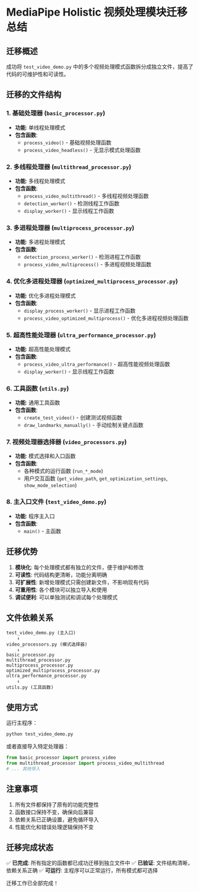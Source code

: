 # MediaPipe Holistic 视频处理模块迁移总结

## 迁移概述

成功将 `test_video_demo.py` 中的多个视频处理模式函数拆分成独立文件，提高了代码的可维护性和可读性。

## 迁移的文件结构

### 1. 基础处理器 (`basic_processor.py`)
- **功能**: 单线程处理模式
- **包含函数**:
  - `process_video()` - 基础视频处理函数
  - `process_video_headless()` - 无显示模式处理函数

### 2. 多线程处理器 (`multithread_processor.py`)
- **功能**: 多线程处理模式
- **包含函数**:
  - `process_video_multithread()` - 多线程视频处理函数
  - `detection_worker()` - 检测线程工作函数
  - `display_worker()` - 显示线程工作函数

### 3. 多进程处理器 (`multiprocess_processor.py`)
- **功能**: 多进程处理模式
- **包含函数**:
  - `detection_process_worker()` - 检测进程工作函数
  - `process_video_multiprocess()` - 多进程视频处理函数

### 4. 优化多进程处理器 (`optimized_multiprocess_processor.py`)
- **功能**: 优化多进程处理模式
- **包含函数**:
  - `display_process_worker()` - 显示进程工作函数
  - `process_video_optimized_multiprocess()` - 优化多进程视频处理函数

### 5. 超高性能处理器 (`ultra_performance_processor.py`)
- **功能**: 超高性能处理模式
- **包含函数**:
  - `process_video_ultra_performance()` - 超高性能视频处理函数
  - `display_worker()` - 显示线程工作函数

### 6. 工具函数 (`utils.py`)
- **功能**: 通用工具函数
- **包含函数**:
  - `create_test_video()` - 创建测试视频函数
  - `draw_landmarks_manually()` - 手动绘制关键点函数

### 7. 视频处理器选择器 (`video_processors.py`)
- **功能**: 模式选择和入口函数
- **包含函数**:
  - 各种模式的运行函数 (`run_*_mode`)
  - 用户交互函数 (`get_video_path`, `get_optimization_settings`, `show_mode_selection`)

### 8. 主入口文件 (`test_video_demo.py`)
- **功能**: 程序主入口
- **包含函数**:
  - `main()` - 主函数

## 迁移优势

1. **模块化**: 每个处理模式都有独立的文件，便于维护和修改
2. **可读性**: 代码结构更清晰，功能分离明确
3. **可扩展性**: 新增处理模式只需创建新文件，不影响现有代码
4. **可重用性**: 各个模块可以独立导入和使用
5. **调试便利**: 可以单独测试和调试每个处理模式

## 文件依赖关系

```
test_video_demo.py (主入口)
    ↓
video_processors.py (模式选择器)
    ↓
basic_processor.py
multithread_processor.py
multiprocess_processor.py
optimized_multiprocess_processor.py
ultra_performance_processor.py
    ↓
utils.py (工具函数)
```

## 使用方式

运行主程序：
```bash
python test_video_demo.py
```

或者直接导入特定处理器：
```python
from basic_processor import process_video
from multithread_processor import process_video_multithread
# ... 其他导入
```

## 注意事项

1. 所有文件都保持了原有的功能完整性
2. 函数接口保持不变，确保向后兼容
3. 依赖关系已正确设置，避免循环导入
4. 性能优化和错误处理逻辑保持不变

## 迁移完成状态

✅ **已完成**: 所有指定的函数都已成功迁移到独立文件中
✅ **已验证**: 文件结构清晰，依赖关系正确
✅ **可运行**: 主程序可以正常运行，所有模式都可选择

迁移工作已全部完成！ 